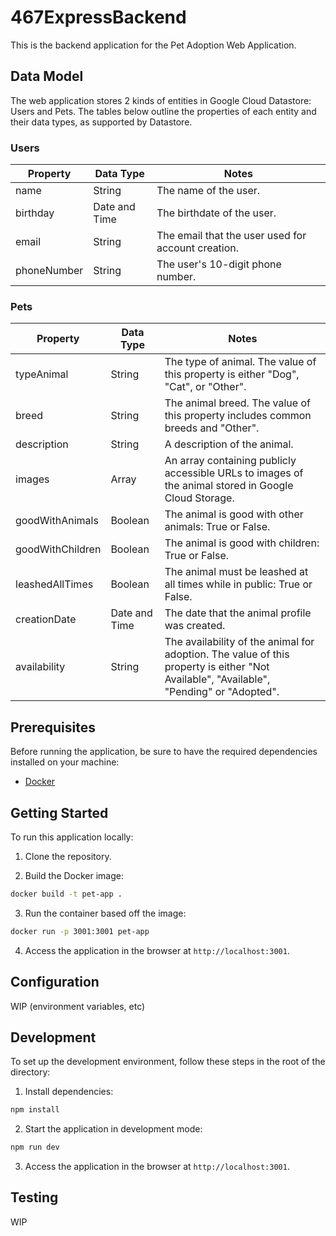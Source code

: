 # 467ExpressBackend

This is the backend application for the Pet Adoption Web Application.

## Data Model

The web application stores 2 kinds of entities in Google Cloud Datastore: Users and Pets. The tables below outline the properties of each entity and their data types, as supported by Datastore.

### Users

Property | Data Type | Notes
--- | --- | ---
name | String | The name of the user.
birthday | Date and Time | The birthdate of the user.
email | String | The email that the user used for account creation.
phoneNumber | String | The user's 10-digit phone number.

### Pets

Property | Data Type | Notes
--- | --- | ---
typeAnimal | String | The type of animal. The value of this property is either "Dog", "Cat", or "Other".
breed | String | The animal breed. The value of this property includes common breeds and "Other".
description | String | A description of the animal.
images | Array | An array containing publicly accessible URLs to images of the animal stored in Google Cloud Storage.
goodWithAnimals | Boolean | The animal is good with other animals: True or False.
goodWithChildren | Boolean | The animal is good with children: True or False.
leashedAllTimes | Boolean | The animal must be leashed at all times while in public: True or False.
creationDate | Date and Time | The date that the animal profile was created.
availability | String | The availability of the animal for adoption. The value of this property is either "Not Available", "Available", "Pending" or "Adopted".

## Prerequisites

Before running the application, be sure to have the required dependencies installed on your machine:

- [Docker](https://www.docker.com)

## Getting Started

To run this application locally:

1. Clone the repository.

2. Build the Docker image:

```bash
docker build -t pet-app .
```

3. Run the container based off the image:

```bash
docker run -p 3001:3001 pet-app
```

4. Access the application in the browser at `http://localhost:3001`.

## Configuration

WIP (environment variables, etc)

## Development

To set up the development environment, follow these steps in the root of the directory:

1. Install dependencies:

```bash
npm install
```

2. Start the application in development mode:

```bash
npm run dev
```

3. Access the application in the browser at `http://localhost:3001`.

## Testing

WIP
